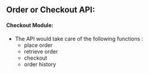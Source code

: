 ## Order or Checkout API:

#### Checkout Module:

  - The API would take care of the following functions :
	  - place order	
	  - retrieve order 
	  - checkout
	  - order history